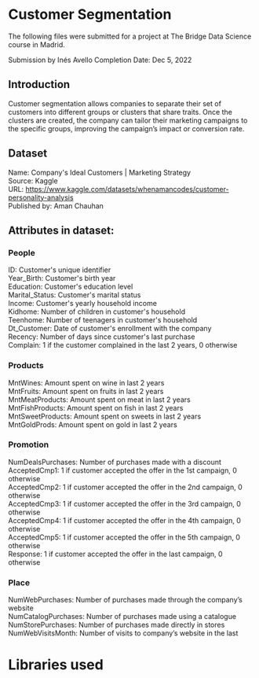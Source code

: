 # Customer Segmentation
The following files were submitted for a project at The Bridge Data Science course in Madrid.

Submission by Inés Avello
Completion Date: Dec 5, 2022

## Introduction
Customer segmentation allows companies to separate their set of customers into different groups or clusters that share traits. Once the clusters are created, the company can tailor their marketing campaigns to the specific groups, improving the campaign’s impact or conversion rate.

## Dataset 
Name: Company's Ideal Customers | Marketing Strategy                                                                          
Source: Kaggle                                                                  
URL: https://www.kaggle.com/datasets/whenamancodes/customer-personality-analysis                                                      
Published by: Aman Chauhan                                                                                                           

## Attributes in dataset:
### People
ID: Customer's unique identifier                                                                                                        
Year_Birth: Customer's birth year                                                                                                       
Education: Customer's education level                                                                                                   
Marital_Status: Customer's marital status                                                                                               
Income: Customer's yearly household income                                                                                              
Kidhome: Number of children in customer's household                                                                                     
Teenhome: Number of teenagers in customer's household                                                                                   
Dt_Customer: Date of customer's enrollment with the company                                                                               
Recency: Number of days since customer's last purchase                                                                                
Complain: 1 if the customer complained in the last 2 years, 0 otherwise                                                                 

### Products
MntWines: Amount spent on wine in last 2 years                                                                                        
MntFruits: Amount spent on fruits in last 2 years                                                                                   
MntMeatProducts: Amount spent on meat in last 2 years                                                                                   
MntFishProducts: Amount spent on fish in last 2 years                                                                                 
MntSweetProducts: Amount spent on sweets in last 2 years                                                                              
MntGoldProds: Amount spent on gold in last 2 years                                                                                    

### Promotion
NumDealsPurchases: Number of purchases made with a discount                                                                               
AcceptedCmp1: 1 if customer accepted the offer in the 1st campaign, 0 otherwise                             
AcceptedCmp2: 1 if customer accepted the offer in the 2nd campaign, 0 otherwise                               
AcceptedCmp3: 1 if customer accepted the offer in the 3rd campaign, 0 otherwise                               
AcceptedCmp4: 1 if customer accepted the offer in the 4th campaign, 0 otherwise                               
AcceptedCmp5: 1 if customer accepted the offer in the 5th campaign, 0 otherwise                                     
Response: 1 if customer accepted the offer in the last campaign, 0 otherwise                                          

### Place
NumWebPurchases: Number of purchases made through the company’s website                                             
NumCatalogPurchases: Number of purchases made using a catalogue                                     
NumStorePurchases: Number of purchases made directly in stores                                                          
NumWebVisitsMonth: Number of visits to company’s website in the last                                            


# Libraries used


